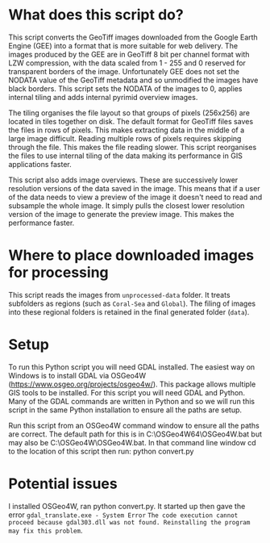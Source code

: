 # What does this script do?
This script converts the GeoTiff images downloaded from the Google Earth Engine (GEE) into
a format that is more suitable for web delivery. The images produced by the GEE are in 
GeoTiff 8 bit per channel format with LZW compression, with the data scaled from 1 - 255 and
0 reserved for transparent borders of the image. Unfortunately GEE does not set the NODATA
value of the GeoTiff metadata and so unmodified the images have black borders. This script
sets the NODATA of the images to 0, applies internal tiling and adds internal pyrimid overview
images. 

The tiling organises the file layout so that groups of pixels (256x256) are located in
tiles together on disk. The default format for GeoTiff files saves the files in rows of pixels.
This makes extracting data in the middle of a large image difficult. Reading multiple rows of
pixels requires skipping through the file. This makes the file reading slower. This script
reorganises the files to use internal tiling of the data making its performance in GIS applications
faster.

This script also adds image overviews. These are successively lower resolution versions of the
data saved in the image. This means that if a user of the data needs to view a preview of the
image it doesn't need to read and subsample the whole image. It simply pulls the closest lower
resolution version of the image to generate the preview image. This makes the performance faster.

# Where to place downloaded images for processing
This script reads the images from `unprocessed-data` folder.
It treats subfolders as regions (such as `Coral-Sea` and `Global`). The filing of images into these
regional folders is retained in the final generated folder (`data`). 


# Setup

To run this Python script you will need GDAL installed. The easiest way on Windows is to 
install GDAL via OSGeo4W (https://www.osgeo.org/projects/osgeo4w/). This package allows
multiple GIS tools to be installed. For this script you will need GDAL and Python. Many of
the GDAL commands are written in Python and so we will run this script in the same Python
installation to ensure all the paths are setup. 
 
Run this script from an OSGeo4W command window to ensure all the paths are correct.
The default path for this is in C:\OSGeo4W64\OSGeo4W.bat but may also be C:\OSGeo4W\OSGeo4W.bat.
In that command line window cd to the location of this script then run:
python convert.py

# Potential issues
I installed OSGeo4W, ran python convert.py. It started up then gave the error 
`gdal_translate.exe - System Error`
`The code execution cannot proceed because gdal303.dll was not found. Reinstalling the program may fix this problem`.
